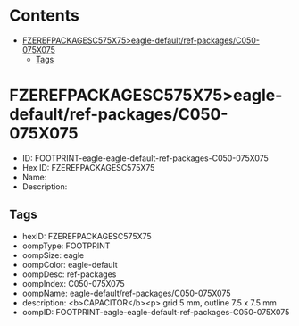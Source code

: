 



Contents
========

* [FZEREFPACKAGESC575X75>eagle-default/ref-packages/C050-075X075](#fzerefpackagesc575x75eagle-defaultref-packagesc050-075x075)
	* [Tags](#tags)

# FZEREFPACKAGESC575X75>eagle-default/ref-packages/C050-075X075

- ID: FOOTPRINT-eagle-eagle-default-ref-packages-C050-075X075
- Hex ID: FZEREFPACKAGESC575X75
- Name: 
- Description: 

## Tags

- hexID: FZEREFPACKAGESC575X75
- oompType: FOOTPRINT
- oompSize: eagle
- oompColor: eagle-default
- oompDesc: ref-packages
- oompIndex: C050-075X075
- oompName: eagle-default/ref-packages/C050-075X075
- description: &lt;b&gt;CAPACITOR&lt;/b&gt;&lt;p&gt;&#xD;
grid 5 mm, outline 7.5 x 7.5 mm
- oompID: FOOTPRINT-eagle-eagle-default-ref-packages-C050-075X075
